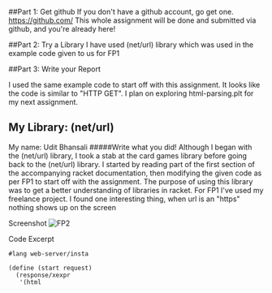 ##Part 1: Get github
If you don't have a github account, go get one. https://github.com/
This whole assignment will be done and submitted via github, and you're already here!
 
##Part 2: Try a Library
I have used (net/url) library which was used in the example code given to us for FP1

##Part 3: Write your Report

I used the same example code to start off with this assignment. It looks like the code is similar to "HTTP GET". I plan on exploring  html-parsing.plt	for my next assignment.

## My Library: (net/url)
My name: Udit Bhansali
#####Write what you did!
Although I began with the (net/url) library, I took a stab at the card games library before going back to the (net/url) library. I started by reading part of the first section of the accompanying racket documentation, then modifying the given code as per FP1 to start off with the assignment. The purpose of using this library was to get a better understanding of libraries in racket. For FP1 I've used my freelance project. I found one interesting thing, when url is an "https" nothing shows up on the screen

Screenshot
![FP2](http://i.imgur.com/Ts9kav4.png?1)

Code Excerpt
```
#lang web-server/insta
 
(define (start request)
  (response/xexpr
   '(html
```
